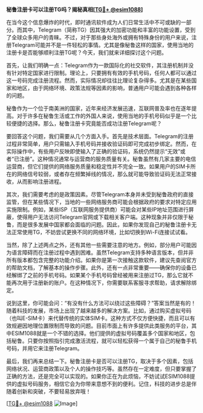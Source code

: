 **秘鲁注册卡可以注册TG吗？揭秘真相[[TG💪+ @esim1088](https://t.me/s/esim1088)]**

在当今这个信息爆炸的时代，即时通讯软件成为人们日常生活中不可或缺的一部分。而其中，Telegram（简称TG）因其强大的加密功能和丰富的功能设置，受到了全球众多用户的青睐。不过，对于那些身处海外或拥有特殊身份的用户来说，注册Telegram可能并不是一件轻松的事情。尤其是像秘鲁这样的国家，使用当地的注册卡是否能够顺利注册TG呢？今天，我们就来详细探讨这个问题。

首先，让我们明确一点：Telegram作为一款国际化的社交软件，其注册机制并没有针对特定国家进行限制。理论上，只要拥有有效的手机号码，任何人都可以通过这一号码完成注册流程。然而，实际情况却往往比理论复杂得多。尤其是在某些国家和地区，由于网络环境、政策法规等因素的影响，普通用户可能会遇到各种各样的问题。

秘鲁作为一个位于南美洲的国家，近年来经济发展迅速，互联网普及率也在逐年提高。对于许多在秘鲁生活或工作的外国人来说，使用当地的手机号码似乎是一个比较便捷的选择。那么，秘鲁注册卡究竟能否成功注册Telegram呢？

要回答这个问题，我们需要从几个方面入手。首先是技术层面。Telegram的注册过程非常简单，用户只需输入手机号码并接收验证码即可完成初步绑定。然而，在实际操作中，有些用户反映即使输入了正确的验证码，系统仍然提示“无效”或者“已注册”。这种情况通常与运营商的服务质量有关。秘鲁虽然有几家主要的电信运营商，但它们提供的网络服务质量和稳定性并不完全一致。如果用户的SIM卡所在的网络信号较弱，或者存在频繁掉线的情况，那么就可能导致验证码无法正常接收，从而影响注册进程。

其次，我们需要考虑的是政策因素。尽管Telegram本身并未受到秘鲁政府的直接监管，但在某些情况下，当地的一些网络服务商可能会根据政府的要求对特定应用实施限制。例如，某些ISP（互联网服务提供商）可能会对某些IP地址范围进行屏蔽，使得用户无法访问Telegram官网或下载相关客户端。这种现象并非仅限于秘鲁，而是很多发展中国家都会面临的问题。因此，如果你发现自己的秘鲁注册卡无法正常使用TG，不妨尝试更换不同的网络环境，比如切换到Wi-Fi连接试试看。

当然，除了上述两点之外，还有其他一些需要注意的地方。例如，部分用户可能因为语言障碍而在注册过程中遇到困难。虽然Telegram支持多种语言版本，但并非所有版本都包含完整的功能介绍。如果你是第一次接触这款软件，建议先查阅官方的帮助文档，了解基本的操作步骤。此外，还有一点非常重要——确保你的设备已经解绑了之前的手机号码。如果某个手机号码曾经被用来注册过TG，那么它就不能再次用于注册新的账户。在这种情况下，你需要联系客服寻求帮助，请求解除绑定。

说到这里，你可能会问：“有没有什么方法可以绕过这些障碍？”答案当然是有的！随着科技的发展，市场上出现了越来越多的解决方案。比如，通过购买虚拟号码（也叫E-SIM卡）来代替传统的实体SIM卡。这种方式不仅方便快捷，而且可以有效规避因地理位置限制而导致的问题。目前市面上有许多提供此类服务的平台，其中ESIM1088就是一个不错的选择。他们提供的虚拟号码覆盖多个国家和地区，包括秘鲁。只要你按照指引完成激活流程，就可以轻松获得一个属于自己的秘鲁手机号码，并用它来注册Telegram。

最后，我们再来总结一下。秘鲁注册卡是否可以注册TG，取决于多个因素，包括网络状况、运营商政策以及个人的操作技巧等。虽然存在一定难度，但只要掌握了正确的方法，还是完全可以实现的。如果你正在为此烦恼，不妨试试ESIM1088提供的虚拟号码服务，相信它会为你带来意想不到的便利。记住，科技的进步总是伴随着创新和突破，不要轻易放弃哦！

[[TG💪+ @esim1088](https://t.me/s/esim1088) ![Image](https://i.postimg.cc/4NQfJmqS/Snipaste-2025-05-13-00-14-12.png)]